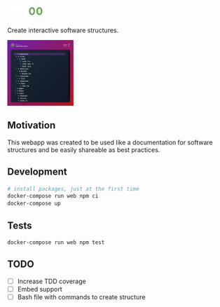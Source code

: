 # <a href="https://www.stroo.app"><img src="app/public/svgs/logo.svg" alt="Stroo" width="80px" /></a>

Create interactive software structures.

<img src="readme/structure-example.png" alt="Structure example" width="30%" />

## Motivation

This webapp was created to be used like a documentation for software structures and be easily shareable as best practices.

## Development

```bash
# install packages, just at the first time
docker-compose run web npm ci
docker-compose up
```

## Tests

```bash
docker-compose run web npm test
```

## TODO

- [ ] Increase TDD coverage
- [ ] Embed support
- [ ] Bash file with commands to create structure
